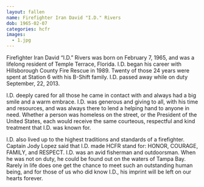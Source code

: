 ```yaml
---
layout: fallen
name: Firefighter Iran David "I.D." Rivers
dob: 1965-02-07
categories: hcfr
images:
  - 1.jpg
---
```


Firefighter Iran David “I.D.” Rivers was born on February 7, 1965, and was a lifelong resident of Temple Terrace, Florida. I.D. began his career with Hillsborough County Fire Rescue in 1989. Twenty of those 24 years were spent at Station 6 with his B-Shift family. I.D. passed away while on duty September, 22, 2013.

I.D. deeply cared for all those he came in contact with and always had a big smile and a warm embrace. I.D. was generous and giving to all, with his time and resources, and was always there to lend a helping hand to anyone in need. Whether a person was homeless on the street, or the President of the United States, each would receive the same courteous, respectful and kind treatment that I.D. was known for.

I.D. also lived up to the highest traditions and standards of a firefighter. Captain Jody Lopez said that I.D. made HCFR stand for: HONOR, COURAGE, FAMILY, and RESPECT. I.D. was an avid fisherman and outdoorsman. When he was not on duty, he could be found out on the waters of Tampa Bay. Rarely in life does one get the chance to meet such an outstanding human being, and for those of us who did know I.D., his imprint will be left on our hearts forever.
